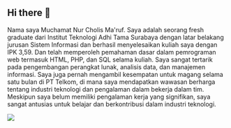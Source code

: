 ## Hi there 👋
Nama saya Muchamat Nur Cholis Ma'ruf. Saya adalah seorang fresh graduate dari Institut Teknologi Adhi Tama Surabaya dengan latar belakang jurusan Sistem Informasi dan berhasil menyelesaikan kuliah saya dengan IPK 3,59. Dan telah memperoleh pemahaman dasar dalam pemrograman web termasuk HTML, PHP, dan SQL selama kuliah. Saya sangat tertarik pada pengembangan perangkat lunak, analisis data, dan manajemen informasi. Saya juga pernah mengambil kesempatan untuk magang selama satu bulan di PT Telkom, di mana saya mendapatkan wawasan berharga tentang industri teknologi dan pengalaman dalam bekerja dalam tim. Meskipun saya belum memiliki pengalaman kerja yang signifikan, saya sangat antusias untuk belajar dan berkontribusi dalam industri teknologi.

![](https://komarev.com/ghpvc/?username=NCholisM&style=for-the-badge&label=PROFILE+VIEWS)
<!--
**NCholisM/NCholisM** is a ✨ _special_ ✨ repository because its `README.md` (this file) appears on your GitHub profile.

Here are some ideas to get you started:

- 🔭 I’m currently working on ...
- 🌱 I’m currently learning ...
- 👯 I’m looking to collaborate on ...
- 🤔 I’m looking for help with ...
- 💬 Ask me about ...
- 📫 How to reach me: ...
- 😄 Pronouns: ...
- ⚡ Fun fact: ...
-->
